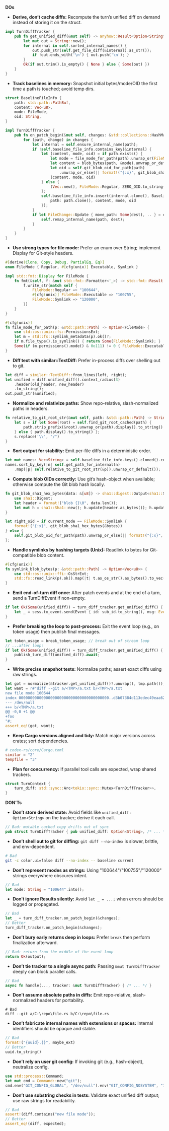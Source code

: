 **DOs**

- **Derive, don’t cache diffs:** Recompute the turn’s unified diff on demand instead of storing it on the struct.
```rust
impl TurnDiffTracker {
    pub fn get_unified_diff(&mut self) -> anyhow::Result<Option<String>> {
        let mut out = String::new();
        for internal in self.sorted_internal_names() {
            out.push_str(self.get_file_diff(&internal).as_str());
            if !out.ends_with('\n') { out.push('\n'); }
        }
        Ok(if out.trim().is_empty() { None } else { Some(out) })
    }
}
```

- **Track baselines in memory:** Snapshot initial bytes/mode/OID the first time a path is touched; avoid temp dirs.
```rust
struct BaselineFileInfo {
    path: std::path::PathBuf,
    content: Vec<u8>,
    mode: FileMode,
    oid: String,
}

impl TurnDiffTracker {
    pub fn on_patch_begin(&mut self, changes: &std::collections::HashMap<PathBuf, FileChange>) {
        for (path, change) in changes {
            let internal = self.ensure_internal_name(path);
            if !self.baseline_file_info.contains_key(&internal) {
                let (content, mode, oid) = if path.exists() {
                    let mode = file_mode_for_path(path).unwrap_or(FileMode::Regular);
                    let content = blob_bytes(path, &mode).unwrap_or_default();
                    let oid = self.git_blob_oid_for_path(path)
                        .unwrap_or_else(|| format!("{:x}", git_blob_sha1_hex_bytes(&content)));
                    (content, mode, oid)
                } else {
                    (Vec::new(), FileMode::Regular, ZERO_OID.to_string())
                };
                self.baseline_file_info.insert(internal.clone(), BaselineFileInfo {
                    path: path.clone(), content, mode, oid
                });
            }
            if let FileChange::Update { move_path: Some(dest), .. } = change {
                self.remap_internal_name(path, dest);
            }
        }
    }
}
```

- **Use strong types for file mode:** Prefer an enum over String; implement Display for Git-style headers.
```rust
#[derive(Clone, Copy, Debug, PartialEq, Eq)]
enum FileMode { Regular, #[cfg(unix)] Executable, Symlink }

impl std::fmt::Display for FileMode {
    fn fmt(&self, f: &mut std::fmt::Formatter<'_>) -> std::fmt::Result {
        f.write_str(match self {
            FileMode::Regular => "100644",
            #[cfg(unix)] FileMode::Executable => "100755",
            FileMode::Symlink => "120000",
        })
    }
}

#[cfg(unix)]
fn file_mode_for_path(p: &std::path::Path) -> Option<FileMode> {
    use std::os::unix::fs::PermissionsExt;
    let m = std::fs::symlink_metadata(p).ok()?;
    if m.file_type().is_symlink() { return Some(FileMode::Symlink); }
    Some(if (m.permissions().mode() & 0o111) != 0 { FileMode::Executable } else { FileMode::Regular })
}
```

- **Diff text with similar::TextDiff:** Prefer in-process diffs over shelling out to git.
```rust
let diff = similar::TextDiff::from_lines(left, right);
let unified = diff.unified_diff().context_radius(3)
    .header(old_header, new_header)
    .to_string();
out.push_str(&unified);
```

- **Normalize and relativize paths:** Show repo-relative, slash-normalized paths in headers.
```rust
fn relative_to_git_root_str(&mut self, path: &std::path::Path) -> String {
    let s = if let Some(root) = self.find_git_root_cached(path) {
        path.strip_prefix(&root).unwrap_or(path).display().to_string()
    } else { path.display().to_string() };
    s.replace('\\', "/")
}
```

- **Sort output for stability:** Emit per-file diffs in a deterministic order.
```rust
let mut names: Vec<String> = self.baseline_file_info.keys().cloned().collect();
names.sort_by_key(|n| self.get_path_for_internal(n)
    .map(|p| self.relative_to_git_root_str(&p)).unwrap_or_default());
```

- **Compute blob OIDs correctly:** Use git’s hash-object when available; otherwise compute the Git blob hash locally.
```rust
fn git_blob_sha1_hex_bytes(data: &[u8]) -> sha1::digest::Output<sha1::Sha1> {
    use sha1::Digest;
    let header = format!("blob {}\0", data.len());
    let mut h = sha1::Sha1::new(); h.update(header.as_bytes()); h.update(data); h.finalize()
}

let right_oid = if current_mode == FileMode::Symlink {
    format!("{:x}", git_blob_sha1_hex_bytes(&bytes))
} else {
    self.git_blob_oid_for_path(path).unwrap_or_else(|| format!("{:x}", git_blob_sha1_hex_bytes(&bytes)))
};
```

- **Handle symlinks by hashing targets (Unix):** Readlink to bytes for Git-compatible blob content.
```rust
#[cfg(unix)]
fn symlink_blob_bytes(p: &std::path::Path) -> Option<Vec<u8>> {
    use std::os::unix::ffi::OsStrExt;
    std::fs::read_link(p).ok().map(|t| t.as_os_str().as_bytes().to_vec())
}
```

- **Emit end-of-turn diff once:** After patch events and at the end of a turn, send a TurnDiffEvent if non-empty.
```rust
if let Ok(Some(unified_diff)) = turn_diff_tracker.get_unified_diff() {
    let _ = sess.tx_event.send(Event { id: sub_id.to_string(), msg: EventMsg::TurnDiff(TurnDiffEvent { unified_diff }) }).await;
}
```

- **Prefer breaking the loop to post-process:** Exit the event loop (e.g., on token usage) then publish final messages.
```rust
let token_usage = break_token_usage; // break out of stream loop
// ...after loop:
if let Ok(Some(unified_diff)) = turn_diff_tracker.get_unified_diff() {
    publish_turn_diff(unified_diff).await;
}
```

- **Write precise snapshot tests:** Normalize paths; assert exact diffs using raw strings.
```rust
let got = normalize(&tracker.get_unified_diff()?.unwrap(), tmp.path());
let want = r#"diff --git a/<TMP>/a.txt b/<TMP>/a.txt
new file mode 100644
index 0000000000000000000000000000000000000000..d3b07384d113edec49eaa6238ad5ff00
--- /dev/null
+++ b/<TMP>/a.txt
@@ -0,0 +1 @@
+foo
"#;
assert_eq!(got, want);
```

- **Keep Cargo versions aligned and tidy:** Match major versions across crates; sort dependencies.
```toml
# codex-rs/core/Cargo.toml
similar = "2"
tempfile = "3"
```

- **Plan for concurrency:** If parallel tool calls are expected, wrap shared trackers.
```rust
struct TurnContext {
    turn_diff: std::sync::Arc<tokio::sync::Mutex<TurnDiffTracker>>,
}
```


**DON’Ts**

- **Don’t store derived state:** Avoid fields like `unified_diff: Option<String>` on the tracker; derive it each call.
```rust
// Bad: mutable cached copy drifts out of sync
pub struct TurnDiffTracker { pub unified_diff: Option<String>, /* ... */ }
```

- **Don’t shell out to git for diffing:** `git diff --no-index` is slower, brittle, and env-dependent.
```bash
# Bad
git -c color.ui=false diff --no-index -- baseline current
```

- **Don’t represent modes as strings:** Using "100644"/"100755"/"120000" strings everywhere obscures intent.
```rust
// Bad
let mode: String = "100644".into();
```

- **Don’t ignore Results silently:** Avoid `let _ = ...;` when errors should be logged or propagated.
```rust
// Bad
let _ = turn_diff_tracker.on_patch_begin(&changes);
// Better
turn_diff_tracker.on_patch_begin(&changes);
```

- **Don’t bury early returns deep in loops:** Prefer `break` then perform finalization afterward.
```rust
// Bad: return from the middle of the event loop
return Ok(output);
```

- **Don’t tie tracker to a single async path:** Passing `&mut TurnDiffTracker` deeply can block parallel calls.
```rust
// Bad
async fn handle(..., tracker: &mut TurnDiffTracker) { /* ... */ }
```

- **Don’t assume absolute paths in diffs:** Emit repo-relative, slash-normalized headers for portability.
```text
# Bad
diff --git a/C:\repo\file.rs b/C:\repo\file.rs
```

- **Don’t fabricate internal names with extensions or spaces:** Internal identifiers should be opaque and stable.
```rust
// Bad
format!("{uuid}.{}", maybe_ext)
// Better
uuid.to_string()
```

- **Don’t rely on user git config:** If invoking git (e.g., hash-object), neutralize config.
```rust
use std::process::Command;
let mut cmd = Command::new("git");
cmd.env("GIT_CONFIG_GLOBAL", "/dev/null").env("GIT_CONFIG_NOSYSTEM", "1");
```

- **Don’t use substring checks in tests:** Validate exact unified diff output; use raw strings for readability.
```rust
// Bad
assert!(diff.contains("new file mode"));
// Better
assert_eq!(diff, expected);
```